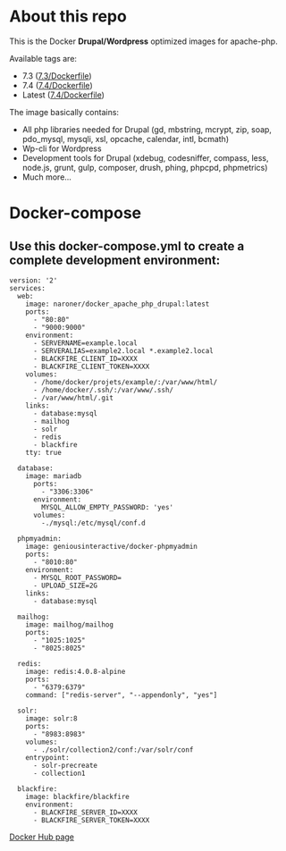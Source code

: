 # About this repo

This is the Docker **Drupal/Wordpress** optimized images for apache-php.

Available tags are:
- 7.3 ([7.3/Dockerfile](https://github.com/KilianMahe/docker_apache_php/blob/master/7.3/Dockerfile))
- 7.4 ([7.4/Dockerfile](https://github.com/KilianMahe/docker_apache_php/blob/master/7.4/Dockerfile))
- Latest ([7.4/Dockerfile](https://github.com/KilianMahe/docker_apache_php/blob/master/7.4/Dockerfile))

The image basically contains:

- All php libraries needed for Drupal (gd, mbstring, mcrypt, zip, soap, pdo_mysql, mysqli, xsl, opcache, calendar, intl, bcmath)
- Wp-cli for Wordpress
- Development tools for Drupal (xdebug, codesniffer, compass, less, node.js, grunt, gulp, composer, drush, phing, phpcpd, phpmetrics)
- Much more...

# Docker-compose
## Use this docker-compose.yml to create a complete development environment:

    version: '2'
    services:
      web:
        image: naroner/docker_apache_php_drupal:latest
        ports:
          - "80:80"
          - "9000:9000"
        environment:
          - SERVERNAME=example.local
          - SERVERALIAS=example2.local *.example2.local
          - BLACKFIRE_CLIENT_ID=XXXX
          - BLACKFIRE_CLIENT_TOKEN=XXXX
        volumes:
          - /home/docker/projets/example/:/var/www/html/
          - /home/docker/.ssh/:/var/www/.ssh/
          - /var/www/html/.git
        links:
          - database:mysql
          - mailhog
          - solr
          - redis
          - blackfire
        tty: true

      database:
        image: mariadb
          ports:
            - "3306:3306"
          environment:
            MYSQL_ALLOW_EMPTY_PASSWORD: 'yes' 
          volumes:  
            -./mysql:/etc/mysql/conf.d

      phpmyadmin:
        image: geniousinteractive/docker-phpmyadmin
        ports:
          - "8010:80"
        environment:
          - MYSQL_ROOT_PASSWORD=
          - UPLOAD_SIZE=2G
        links:
          - database:mysql
          
      mailhog:
        image: mailhog/mailhog
        ports:
          - "1025:1025"
          - "8025:8025"
          
      redis:
        image: redis:4.0.8-alpine
        ports:
          - "6379:6379"
        command: ["redis-server", "--appendonly", "yes"]
        
      solr:
        image: solr:8
        ports:
          - "8983:8983"
        volumes:
          - ./solr/collection2/conf:/var/solr/conf
        entrypoint:
          - solr-precreate
          - collection1
          
      blackfire:
        image: blackfire/blackfire
        environment:
          - BLACKFIRE_SERVER_ID=XXXX
          - BLACKFIRE_SERVER_TOKEN=XXXX

[Docker Hub page](https://hub.docker.com/r/naroner/docker_apache_php_drupal)
